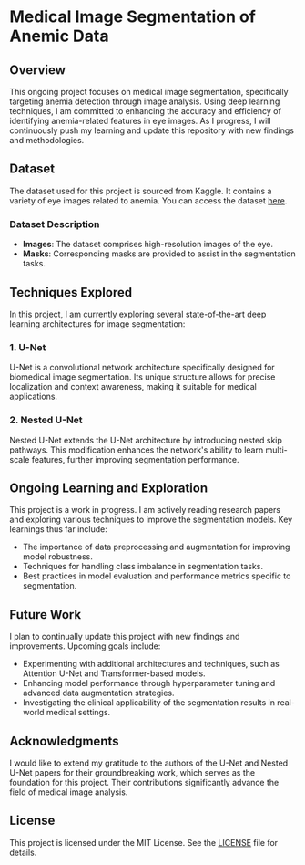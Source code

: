 # Medical Image Segmentation of Anemic Data

## Overview

This ongoing project focuses on medical image segmentation, specifically targeting anemia detection through image analysis. Using deep learning techniques, I am committed to enhancing the accuracy and efficiency of identifying anemia-related features in eye images. As I progress, I will continuously push my learning and update this repository with new findings and methodologies.

## Dataset

The dataset used for this project is sourced from Kaggle. It contains a variety of eye images related to anemia. You can access the dataset [here](https://www.kaggle.com/datasets/harshwardhanfartale/eyes-defy-anemia).

### Dataset Description

- **Images**: The dataset comprises high-resolution images of the eye.
- **Masks**: Corresponding masks are provided to assist in the segmentation tasks.

## Techniques Explored

In this project, I am currently exploring several state-of-the-art deep learning architectures for image segmentation:

### 1. U-Net

U-Net is a convolutional network architecture specifically designed for biomedical image segmentation. Its unique structure allows for precise localization and context awareness, making it suitable for medical applications.

### 2. Nested U-Net

Nested U-Net extends the U-Net architecture by introducing nested skip pathways. This modification enhances the network's ability to learn multi-scale features, further improving segmentation performance.

## Ongoing Learning and Exploration

This project is a work in progress. I am actively reading research papers and exploring various techniques to improve the segmentation models. Key learnings thus far include:

- The importance of data preprocessing and augmentation for improving model robustness.
- Techniques for handling class imbalance in segmentation tasks.
- Best practices in model evaluation and performance metrics specific to segmentation.

## Future Work

I plan to continually update this project with new findings and improvements. Upcoming goals include:

- Experimenting with additional architectures and techniques, such as Attention U-Net and Transformer-based models.
- Enhancing model performance through hyperparameter tuning and advanced data augmentation strategies.
- Investigating the clinical applicability of the segmentation results in real-world medical settings.

## Acknowledgments

I would like to extend my gratitude to the authors of the U-Net and Nested U-Net papers for their groundbreaking work, which serves as the foundation for this project. Their contributions significantly advance the field of medical image analysis.

## License

This project is licensed under the MIT License. See the [LICENSE](LICENSE) file for details.
